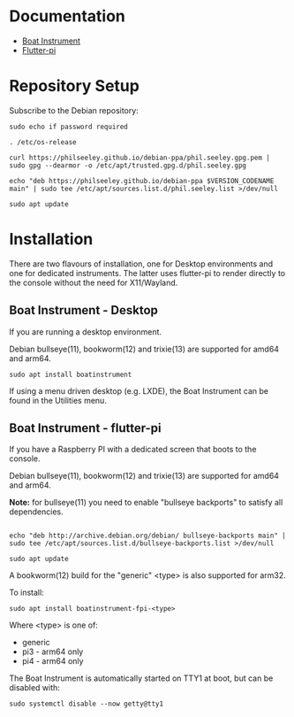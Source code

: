 # Documentation

- [Boat Instrument](https://philseeley.github.io/docs/boatinstrument/main.html)
- [Flutter-pi](https://github.com/ardera/flutter-pi?tab=readme-ov-file#flutter-pi)

# Repository Setup

Subscribe to the Debian repository:

```shell
sudo echo if password required

. /etc/os-release

curl https://philseeley.github.io/debian-ppa/phil.seeley.gpg.pem | sudo gpg --dearmor -o /etc/apt/trusted.gpg.d/phil.seeley.gpg

echo "deb https://philseeley.github.io/debian-ppa $VERSION_CODENAME main" | sudo tee /etc/apt/sources.list.d/phil.seeley.list >/dev/null

sudo apt update
```

# Installation

There are two flavours of installation, one for Desktop environments and one for dedicated instruments. The latter uses flutter-pi to render directly to the console without the need for X11/Wayland.

## Boat Instrument - Desktop

If you are running a desktop environment.

Debian bullseye(11), bookworm(12) and trixie(13) are supported for amd64 and arm64.

```shell
sudo apt install boatinstrument
```
If using a menu driven desktop (e.g. LXDE), the Boat Instrument can be found in the Utilities menu.

## Boat Instrument - flutter-pi

If you have a Raspberry PI with a dedicated screen that boots to the console.

Debian bullseye(11), bookworm(12) and trixie(13) are supported for amd64 and arm64.

**Note:** for bullseye(11) you need to enable "bullseye backports" to satisfy all dependencies.

```shell

echo "deb http://archive.debian.org/debian/ bullseye-backports main" | sudo tee /etc/apt/sources.list.d/bullseye-backports.list >/dev/null

sudo apt update
```

A bookworm(12) build for the "generic" \<type> is also supported for arm32.

To install:

```shell
sudo apt install boatinstrument-fpi-<type>
```
Where \<type> is one of:
- generic
- pi3 - arm64 only
- pi4 - arm64 only

The Boat Instrument is automatically started on TTY1 at boot, but can be disabled with:
```shell
sudo systemctl disable --now getty@tty1
```
